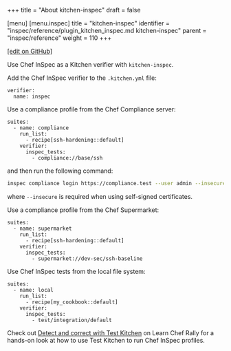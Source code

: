 +++
title = "About kitchen-inspec"
draft = false

[menu]
  [menu.inspec]
    title = "kitchen-inspec"
    identifier = "inspec/reference/plugin_kitchen_inspec.md kitchen-inspec"
    parent = "inspec/reference"
    weight = 110
+++

[\[edit on GitHub\]](https://github.com/inspec/inspec/blob/master/www/content/inspec/plugin_kitchen_inspec.md)

Use Chef InSpec as a Kitchen verifier with `kitchen-inspec`.

Add the Chef InSpec verifier to the `.kitchen.yml` file:

```YML
verifier:
  name: inspec
```

Use a compliance profile from the Chef Compliance server:

```YML
suites:
  - name: compliance
    run_list:
      - recipe[ssh-hardening::default]
    verifier:
      inspec_tests:
        - compliance://base/ssh
```

and then run the following command:

```bash
inspec compliance login https://compliance.test --user admin --insecure --token ''
```

where `--insecure` is required when using self-signed certificates.

Use a compliance profile from the Chef Supermarket:

```YML
suites:
  - name: supermarket
    run_list:
      - recipe[ssh-hardening::default]
    verifier:
      inspec_tests:
        - supermarket://dev-sec/ssh-baseline
```

Use Chef InSpec tests from the local file system:

```YML
suites:
  - name: local
    run_list:
      - recipe[my_cookbook::default]
    verifier:
      inspec_tests:
        - test/integration/default
```

Check out [Detect and correct with Test Kitchen](https://learn.chef.io/modules/detect-correct-kitchen#/)
on Learn Chef Rally for a hands-on look at how to use Test Kitchen to run Chef
InSpec profiles.

